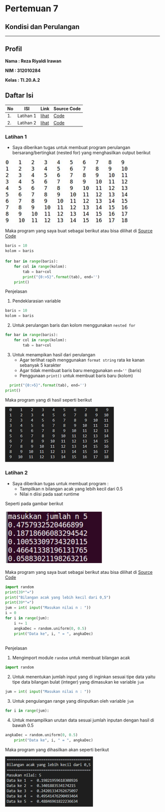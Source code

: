 # Pertemuan 7
## Kondisi dan Perulangan
***

## Profil
__Nama : Reza Riyaldi Irawan__

__NIM : 312010284__

__Kelas : TI.20.A.2__

## Daftar Isi
| No | ISI | Link | Source Code |
| -- | --- | ---- | ----------- |
| 1. | Latihan 1 | [lihat](https://github.com/RezaRiyaldi/Pertemuan7/blob/master/README.md#Latihan-1) | [Code](https://github.com/RezaRiyaldi/Pertemuan7/blob/main/tugas7-latihan1.py) |
| 2. | Latihan 2 | [lihat](https://github.com/RezaRiyaldi/Pertemuan7/blob/master/README.md#Latihan-2) | [Code](https://github.com/RezaRiyaldi/Pertemuan7/blob/main/tugas7-latihan2.py) |

### Latihan 1 
* Saya diberikan tugas untuk membuat program perulangan bersarang/bertingkat (nested for) yang menghasilkan output berikut

![output 1](https://github.com/RezaRiyaldi/Pertemuan7/blob/main/gambar/tugas%201.PNG)

Maka program yang saya buat sebagai berikut atau bisa dilihat di [Source Code](https://github.com/RezaRiyaldi/Pertemuan7/blob/main/tugas7-latihan1.py)

```python
baris = 10
kolom = baris

for bar in range(baris):
    for col in range(kolom):
        tab = bar+col
        print("{0:>5}".format(tab), end='')
    print()
```

Penjelasan

1. Pendeklarasian variable
```python
baris = 10
kolom = baris
```

2. Untuk perulangan baris dan kolom menggunakan `nested for`
```python
for bar in range(baris):
    for col in range(kolom):
        tab = bar+col        
```
3. Untuk menampikan hasil dari perulangan
     * Agar terlihat rapih menggunakan `format string` rata ke kanan sebanyak 5 karakter
     * Agar tidak membuat baris baru menggunakan `end=''` (baris)
     * Penggunaan `print()` untuk membuat baris baru (kolom)
```python
  print("{0:>5}".format(tab), end='')
print()    
```

Maka program yang di hasil seperti berikut

![tampil 1](https://github.com/RezaRiyaldi/Pertemuan7/blob/main/gambar/tampil%201.PNG)


### Latihan 2

* Saya diberikan tugas untuk membuat program :
     * Tampilkan n bilangan acak yang lebih kecil dari 0.5
     * Nilai n diisi pada saat runtime
     
Seperti pada gambar berikut

![output 2](https://github.com/RezaRiyaldi/Pertemuan7/blob/main/gambar/tugas%202.PNG)

Maka program yang saya buat sebagai berikut atau bisa dilihat di [Source Code](https://github.com/RezaRiyaldi/Pertemuan7/blob/main/tugas7-latihan2.py)

```python
import random
print(39*"=")
print("Bilangan acak yang lebih kecil dari 0,5")
print(39*"=")
jum = int( input("Masukan nilai n : "))
i = 0
for i in range(jum):
    i += 1
    angkaDec = random.uniform(0, 0.5)
    print("Data ke", i, " = ", angkaDec)
 
 ```

Penjelasan

1. Mengimport module `random` untuk membuat bilangan acak
```python
import random
```

2. Untuk menentukan jumlah input yang di inginkan sesuai tipe data yaitu tipe data bilangan bulat (integer) yang dimasukan ke variable `jum`
```python
jum = int( input("Masukan nilai n : "))
```

3. Untuk pengulangan range yang diinputkan oleh variable `jum`
```python
for i in range(jum):
```

4. Untuk menampilkan urutan data sesuai jumlah inputan dengan hasil di bawah 0.5
```python
angkaDec = random.uniform(0, 0.5)
    print("Data ke", i, " = ", angkaDec)
```

Maka program yang dihasilkan akan seperti berikut

![tampil 2](https://github.com/RezaRiyaldi/Pertemuan7/blob/main/gambar/tampil%202.PNG)



